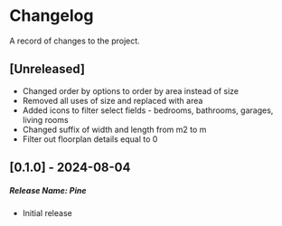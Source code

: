 # Changelog

A record of changes to the project.

## [Unreleased]

- Changed order by options to order by area instead of size
- Removed all uses of size and replaced with area
- Added icons to filter select fields - bedrooms, bathrooms, garages, living rooms
- Changed suffix of width and length from m2 to m
- Filter out floorplan details equal to 0

## [0.1.0] - 2024-08-04

##### Release Name: Pine

- Initial release
